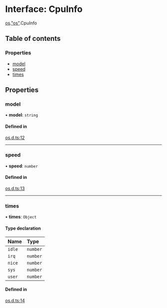 # Interface: CpuInfo

[os](../modules/os.md).["os"](../modules/os._os_.md).CpuInfo

## Table of contents

### Properties

- [model](os._os_.CpuInfo.md#model)
- [speed](os._os_.CpuInfo.md#speed)
- [times](os._os_.CpuInfo.md#times)

## Properties

### model

• **model**: `string`

#### Defined in

[os.d.ts:12](https://github.com/goodcodedev/bun-types/blob/8bd1b3a/os.d.ts#L12)

___

### speed

• **speed**: `number`

#### Defined in

[os.d.ts:13](https://github.com/goodcodedev/bun-types/blob/8bd1b3a/os.d.ts#L13)

___

### times

• **times**: `Object`

#### Type declaration

| Name | Type |
| :------ | :------ |
| `idle` | `number` |
| `irq` | `number` |
| `nice` | `number` |
| `sys` | `number` |
| `user` | `number` |

#### Defined in

[os.d.ts:14](https://github.com/goodcodedev/bun-types/blob/8bd1b3a/os.d.ts#L14)
